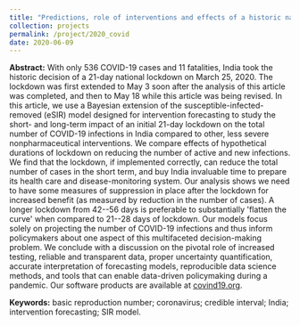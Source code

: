 ```yaml
---
title: "Predictions, role of interventions and effects of a historic national lockdown in India’s response to the COVID-19 pandemic: data science call to arms"
collection: projects
permalink: /project/2020_covid
date: 2020-06-09
---
```


**Abstract:** With only 536 COVID-19 cases and 11 fatalities, India took the historic decision of a 21-day national lockdown on March 25, 2020. The lockdown was first extended to May 3 soon after the analysis of this article was completed, and then to May 18 while this article was being revised. In this article, we use a Bayesian extension of the susceptible-infected-removed (eSIR) model designed for intervention forecasting to study the short- and long-term impact of an initial 21-day lockdown on the total number of COVID-19 infections in India compared to other, less severe nonpharmaceutical interventions. We compare effects of hypothetical durations of lockdown on reducing the number of active and new infections. We find that the lockdown, if implemented correctly, can reduce the total number of cases in the short term, and buy India invaluable time to prepare its health care and disease-monitoring system. Our analysis shows we need to have some measures of suppression in place after the lockdown for increased benefit (as measured by reduction in the number of cases). A longer lockdown from 42--56 days is preferable to substantially 'flatten the curve' when compared to 21--28 days of lockdown. Our models focus solely on projecting the number of COVID-19 infections and thus inform policymakers about one aspect of this multifaceted decision-making problem. We conclude with a discussion on the pivotal role of increased testing, reliable and transparent data, proper uncertainty quantification, accurate interpretation of forecasting models, reproducible data science methods, and tools that can enable data-driven policymaking during a pandemic. Our software products are available at [covind19.org](https://umich-biostatistics.shinyapps.io/covid19/).

**Keywords:** basic reproduction number; coronavirus; credible interval; India; intervention forecasting; SIR model.
